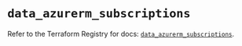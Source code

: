 # `data_azurerm_subscriptions`

Refer to the Terraform Registry for docs: [`data_azurerm_subscriptions`](https://registry.terraform.io/providers/hashicorp/azurerm/3.97.1/docs/data-sources/subscriptions).
